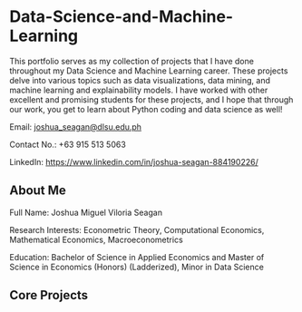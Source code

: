 # Data-Science-and-Machine-Learning

This portfolio serves as my collection of projects that I have done throughout my Data Science and Machine Learning career. These projects delve into various topics such as data visualizations, data mining, and machine learning and explainability models. I have worked with other excellent and promising students for these projects, and I hope that through our work, you get to learn about Python coding and data science as well!

Email: joshua_seagan@dlsu.edu.ph

Contact No.: +63 915 513 5063

LinkedIn: https://www.linkedin.com/in/joshua-seagan-884190226/

## About Me
Full Name: Joshua Miguel Viloria Seagan

Research Interests:
Econometric Theory, Computational Economics, Mathematical Economics, Macroeconometrics

Education:
Bachelor of Science in Applied Economics and Master of Science in Economics (Honors) (Ladderized), Minor in Data Science

## Core Projects

